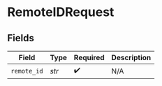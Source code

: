# RemoteIDRequest


## Fields

| Field              | Type               | Required           | Description        |
| ------------------ | ------------------ | ------------------ | ------------------ |
| `remote_id`        | *str*              | :heavy_check_mark: | N/A                |